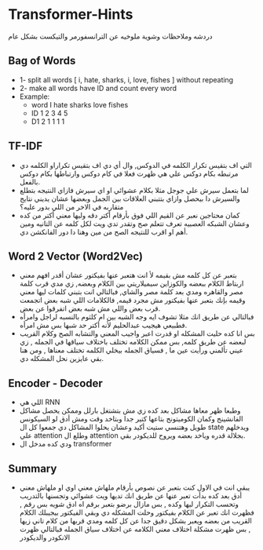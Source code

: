 # Transformer-Hints
دردشه وملاحظات وشوية ملوخيه عن الترانسفورمر والتيكست بشكل عام
## Bag of Words
* 1- split all words [ i, hate, sharks, i, love, fishes ] without repeating
* 2- make all words have ID and count every word 
* Example: 
    * word  I hate sharks love fishes
    * ID    1   2    3     4     5
    * D1    2   1    1     1     1
## TF-IDF
* التي اف بتقيس تكرار الكلمه في الدوكس, وال أي دي اف بتقيس تكراراو الكلمه دي مرتبطه بكام دوكس علي هي ظهرت فعلا في كام دوكس وارتباطها بكام دوكس بالفعل.
* لما بتعمل سيرش علي جوجل مثلا بكلام عشوائي او اي سيرش فازاي النتيجه بتطلع والسيرش دا بيحصل وازاي بتتبني العلاقات بين الجمل وبعضها عشان يديني نتايج متقاربه في الاخر من اللي بدور عليه؟
* كمان محتاجين نعبر عن القيم اللي فوق بأرقام أكتر دقه وليها معني أكتر من كده وعشان الشبكه العصبيه تعرف تتعلم صح وتقدر تدي ويت لكل كلمه عن التانيه ومين أهم او اقرب للنتيجه الصح من مين وهنا دا دور الفانكشن دي.
## Word 2 Vector (Word2Vec)
* بتعبر عن كل كلمه مش بقيمه لأ انت هتعبر عنها بفيكتور عشان أقدر افهم معني اربتاط الكلام ببعضه والكوزاين سيميلاريتي بين الكلام وبعضه, زي مدي قرب كلمة مصر والقاهره ومدي بعد كلمة مصر والشاي, فبالتالي انت بتبني كلمات ليها معني وقيمه بإنك بتعبر عنها  بفيكتور مش مجرد قيمه, فالكلامات اللي شبه بعض اتجمعت قرب بعض واللي مش شبه بعض اتفرقوا عن بعض.
* فبالتالي عن طريق انك مثلا تشوف ايه وجه الشبه بين ام كلثوم بالنسبه لراجل وامرأه فطبيعي هيجيب عبدالحليم لأنه أكتر حد شبها بس مش امرأه.
* بس انا كده حليت المشكله او قدرت اعبر واجيب المعني والتشابه الصح وكلام القريب لبعضه عن طريق كلمه, بس ممكن الكلامه تختلف باختلاف سياقها في الجمله , زي عيني تألمني ورأيت عين ما , فسياق الجمله بيخلي الكلمه تختلف معناها , ومن هنا بقي عايزين نحل المشكله دي.
## Encoder - Decoder
* اللي هي RNN 
* وطبعا ظهر معاها مشاكل بعد كده زي مش بتشتغل بارلل وممكن يحصل مشاكل الفانشينج وكمان الكوميتونج بتاعها كتير جدا وبتاخد وقت ومش أدق لو السيكونس طويل وهتنسي ستيت أكيد وعشان يحلوا المشاكل دي جمعوا كل ال state ويدخلهم علي attention وطلع ال attention بجلالة قدره وياخد بعضه ويروح للديكودر بقي.
* ودي كده مدخل ال transformer
## Summary
* يبقي انت في الاول كنت بتعبر عن نصوص بأرقام ملهاش معني اوي او ملهاش معني أدق بعد كده بدأت تعبر عنها عن طريق انك تديها ويت عشوائي وتجسنها بالتدريب وتحسب التكرار ليها وكده , بس مازال برضو بتعبر برقم اه ادق شويه بس رقم , فظهرت انك تعبر عن الكلام بفيكتور وحلت المشكله دي وبقي الفيكتور بيجيبلك الكلام القريب من بعضه ويعبر بشكل دقيق جدا عن كل كلمه ومدي قربها من كلام تاني زيها , بس ظهرت مشكلة اختلاف معني الكلامه عن اختلاف سياق الجمله فبالتالي ظهرت الانكودر والديكودر

